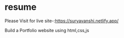 # resume

Please Visit for live site-:https://suryavanshi.netlify.app/

Build a Portfolio website using html,css,js
